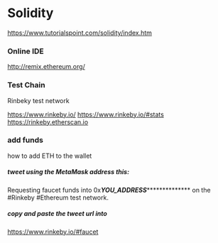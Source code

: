 # Solidity
https://www.tutorialspoint.com/solidity/index.htm

### Online IDE
http://remix.ethereum.org/

### Test Chain
Rinbeky test network

https://www.rinkeby.io/
https://www.rinkeby.io/#stats
https://rinkeby.etherscan.io

### add funds
how to add ETH to the wallet
##### tweet using the MetaMask address this:
Requesting faucet funds into 0x***YOU_ADDRESS***************** on the #Rinkeby #Ethereum test network.
##### copy and paste the tweet url into
https://www.rinkeby.io/#faucet
